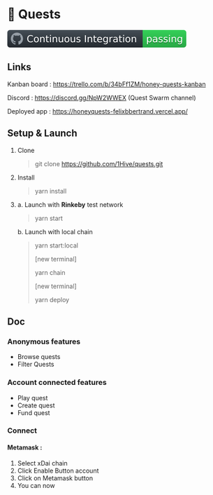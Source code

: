 # 🌟 Quests

[![Continuous Integration](README.assets/badge.svg)](https://github.com/1Hive/quests/actions/workflows/continuous-integration.yml)

## Links

Kanban board : https://trello.com/b/34bFf1ZM/honey-quests-kanban

Discord : https://discord.gg/NpW2WWEX (Quest Swarm channel)

Deployed app : https://honeyquests-felixbbertrand.vercel.app/

## Setup & Launch

1. Clone

   > git clone https://github.com/1Hive/quests.git

2. Install

   > yarn install

3. a. Launch with **Rinkeby** test network

   > yarn start

   b. Launch with local chain

   > yarn start:local
   >
   > [new terminal]
   >
   > yarn chain
   >
   > [new terminal]
   >
   > yarn deploy

## Doc

### Anonymous features

- Browse quests
- Filter Quests

### Account connected features

- Play quest
- Create quest
- Fund quest

### Connect

#### Metamask :

1. Select xDai chain
2. Click Enable Button account
3. Click on Metamask button
4. You can now
